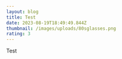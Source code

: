 ```yaml
---
layout: blog
title: Test
date: 2023-08-19T18:49:49.844Z
thumbnail: /images/uploads/80sglasses.png
rating: 3
---
```

Test